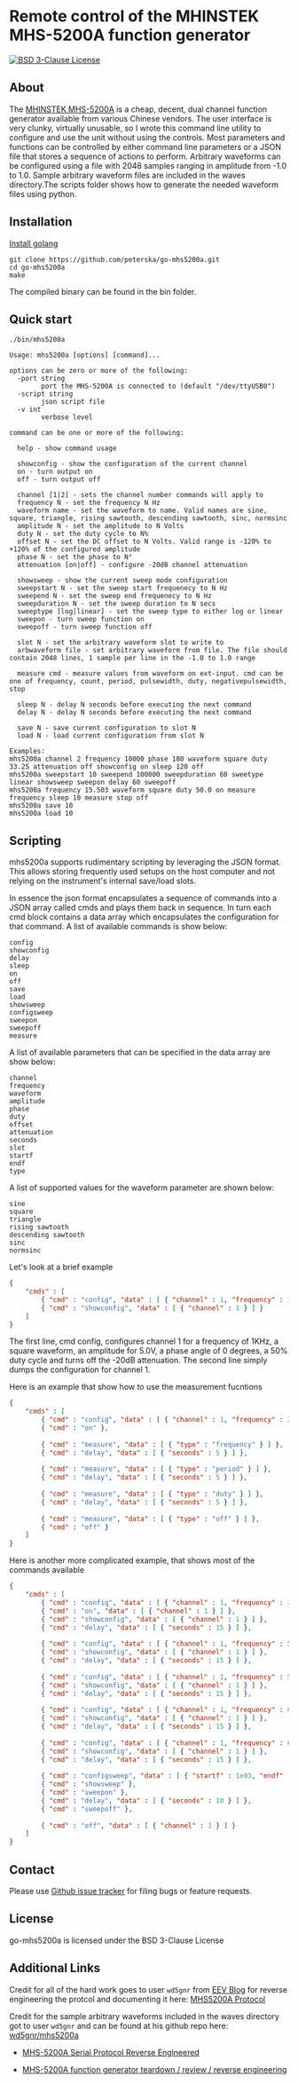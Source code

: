 Remote control of the MHINSTEK MHS-5200A function generator
===========

[![BSD 3-Clause License](http://img.shields.io/badge/bsd-3-clause.svg)](./LICENSE)

About
-----

The [MHINSTEK MHS-5200A](https://sigrok.org/wiki/MHINSTEK_MHS-5200A "MHINSTEK MHS-5200A on sigrok") is a cheap, decent, dual channel function generator available from various Chinese vendors. The user interface is very clunky, virtually unusable, so I wrote this command line utility to configure and use the unit without using the controls. Most parameters and functions can be controlled by either command line parameters or a JSON file that stores a sequence of actions to perform. Arbitrary waveforms can be configured using a file with 2048 samples ranging in amplitude from -1.0 to 1.0. Sample arbitrary waveform files are included in the waves directory.The scripts folder shows how to generate the needed waveform files using python.


Installation
------------

[Install golang](https://golang.org/doc/install)

```
git clone https://github.com/peterska/go-mhs5200a.git
cd go-mhs5200a
make
```

The compiled binary can be found in the bin folder.

Quick start
-----------

```
./bin/mhs5200a

Usage: mhs5200a [options] [command]...

options can be zero or more of the following:
  -port string
    	port the MHS-5200A is connected to (default "/dev/ttyUSB0")
  -script string
    	json script file
  -v int
    	verbose level

command can be one or more of the following:

  help - show command usage
  
  showconfig - show the configuration of the current channel
  on - turn output on
  off - turn output off

  channel [1|2] - sets the channel number commands will apply to
  frequency N - set the frequency N Hz
  waveform name - set the waveform to name. Valid names are sine, square, triangle, rising sawtooth, descending sawtooth, sinc, normsinc
  amplitude N - set the amplitude to N Volts
  duty N - set the duty cycle to N%
  offset N - set the DC offset to N Volts. Valid range is -120% to +120% of the configured amplitude
  phase N - set the phase to N°
  attenuation [on|off] - configure -20dB channel attenuation

  showsweep - show the current sweep mode configuration
  sweepstart N - set the sweep start frequenecy to N Hz
  sweepend N - set the sweep end frequenecy to N Hz
  sweepduration N - set the sweep duration to N secs
  sweeptype [log|linear] - set the sweep type to either log or linear
  sweepon - turn sweep function on
  sweepoff - turn sweep function off

  slot N - set the arbitrary waveform slot to write to
  arbwaveform file - set arbitrary waveform from file. The file should contain 2048 lines, 1 sample per line in the -1.0 to 1.0 range
  
  measure cmd - measure values from waveform on ext-input. cmd can be one of frequency, count, period, pulsewidth, duty, negativepulsewidth, stop

  sleep N - delay N seconds before executing the next command
  delay N - delay N seconds before executing the next command

  save N - save current configuration to slot N
  load N - load current configuration from slot N

Examples:
mhs5200a channel 2 frequency 10000 phase 180 waveform square duty 33.25 attenuation off showconfig on sleep 120 off
mhs5200a sweepstart 10 sweepend 100000 sweepduration 60 sweetype linear showsweep sweepon delay 60 sweepoff
mhs5200a frequency 15.503 waveform square duty 50.0 on measure frequency sleep 10 measure stop off
mhs5200a save 10
mhs5200a load 10
````

Scripting
---------

mhs5200a supports rudimentary scripting by leveraging the JSON format. This allows storing frequently used setups on the host computer and not relying on the instrument's internal save/load slots.

In essence the json format encapsulates a sequence of commands into a JSON array called cmds and plays them back in sequence. In turn each cmd block contains a data array which encapsulates the configuration for that command.
A list of available commands is show below:
````
config
showconfig
delay
sleep
on
off
save
load
showsweep
configsweep
sweepon
sweepoff
measure
````
A list of available parameters that can be specified in the data array are show below:
````
channel
frequency
waveform
amplitude
phase
duty
offset
attenuation
seconds
slot
startf
endf
type
````
A list of supported values for the waveform parameter are shown below:
````
sine
square
triangle
rising sawtooth
descending sawtooth
sinc
normsinc
````
Let's look at a brief example
````JSON
{
    "cmds" : [
        { "cmd" : "config", "data" : [ { "channel" : 1, "frequency" : 1.0e03, "waveform" : "square", "amplitude" : 5.0, "phase" : 0.0, "duty" : 50.0, "attenuation" : false } ] },
        { "cmd" : "showconfig", "data" : [ { "channel" : 1 } ] }
    ]
}
````
The first line, cmd config, configures channel 1 for a frequency of 1KHz, a square waveform, an amplitude for 5.0V, a phase angle of 0 degrees, a 50% duty cycle and turns off the -20dB attenuation.
The second line simply dumps the configuration for channel 1.

Here is an example that show how to use the measurement fucntions
````JSON
{
    "cmds" : [
        { "cmd" : "config", "data" : [ { "channel" : 1, "frequency" : 25e03, "waveform" : "square", "amplitude" : 5.0, "phase" : 180.0, "duty" : 55.0, "attenuation" : false } ] },
        { "cmd" : "on" },
        
        { "cmd" : "measure", "data" : [ { "type" : "frequency" } ] },
        { "cmd" : "delay", "data" : [ { "seconds" : 5 } ] },
        
        { "cmd" : "measure", "data" : [ { "type" : "period" } ] },
        { "cmd" : "delay", "data" : [ { "seconds" : 5 } ] },
        
        { "cmd" : "measure", "data" : [ { "type" : "duty" } ] },
        { "cmd" : "delay", "data" : [ { "seconds" : 5 } ] },
        
        { "cmd" : "measure", "data" : [ { "type" : "off" } ] },
        { "cmd" : "off" }
    ]
}
````

Here is another more complicated example, that shows most of the commands available
````JSON
{
    "cmds" : [
        { "cmd" : "config", "data" : [ { "channel" : 1, "frequency" : 25e03, "waveform" : "square", "amplitude" : 5.0, "phase" : 90.0, "duty" : 33.3, "attenuation" : false } ] },
        { "cmd" : "on", "data" : [ { "channel" : 1 } ] },
        { "cmd" : "showconfig", "data" : [ { "channel" : 1 } ] },
        { "cmd" : "delay", "data" : [ { "seconds" : 15 } ] },
        
        { "cmd" : "config", "data" : [ { "channel" : 1, "frequency" : 50e03, "waveform" : "sine", "amplitude" : 3.3, "phase" : 180.0, "duty" : 50.0, "attenuation" : false } ] },
        { "cmd" : "showconfig", "data" : [ { "channel" : 1 } ] },
        { "cmd" : "delay", "data" : [ { "seconds" : 15 } ] },
        
        { "cmd" : "config", "data" : [ { "channel" : 1, "frequency" : 55e03, "waveform" : "triangle", "amplitude" : 5.0, "phase" : 0.0, "duty" : 75.0, "attenuation" : false } ] },
        { "cmd" : "showconfig", "data" : [ { "channel" : 1 } ] },
        { "cmd" : "delay", "data" : [ { "seconds" : 15 } ] },
        
        { "cmd" : "config", "data" : [ { "channel" : 1, "frequency" : 60e03, "waveform" : "rising sawtooth", "amplitude" : 5.0, "phase" : 0.0, "duty" : 50.0, "attenuation" : false } ] },
        { "cmd" : "showconfig", "data" : [ { "channel" : 1 } ] },
        { "cmd" : "delay", "data" : [ { "seconds" : 15 } ] },
        
        { "cmd" : "config", "data" : [ { "channel" : 1, "frequency" : 65e03, "waveform" : "descending sawtooth", "amplitude" : 5.0, "phase" : 0.0, "duty" : 50.0, "attenuation" : false } ] },
        { "cmd" : "showconfig", "data" : [ { "channel" : 1 } ] },
        { "cmd" : "delay", "data" : [ { "seconds" : 15 } ] },
        
        { "cmd" : "configsweep", "data" : [ { "startf" : 1e03, "endf" : 100e03, "seconds" : 10, "type" : "log", "waveform": "square", "duty" : 50.0 } ] },
        { "cmd" : "showsweep" },
        { "cmd" : "sweepon" },
        { "cmd" : "delay", "data" : [ { "seconds" : 10 } ] },
        { "cmd" : "sweepoff" },
        
        { "cmd" : "off", "data" : [ { "channel" : 1 } ] }
    ]
}
````
Contact
-------

Please use [Github issue tracker](https://github.com/peterska/go-mhs5200a/issues) for filing bugs or feature requests.

License
-------

go-mhs5200a is licensed under the BSD 3-Clause License

Additional Links
----------------

Credit for all of the hard work goes to user `wd5gnr` from [EEV Blog](https://www.eevblog.com/) for reverse engineering the protcol and documenting it here: [MHS5200A Protocol](https://docs.google.com/document/d/1HbLQ4u87RJkD3Ktyw7k9U7Zh5BPNzbrhMlszNGdXiiY/edit)

Credit for the sample arbitrary waveforms included in the waves directory got to user `wd5gnr` and can be found at his github repo here: [wd5gnr/mhs5200a](https://github.com/wd5gnr/mhs5200a)

- [MHS-5200A Serial Protocol Reverse Engineered](https://www.eevblog.com/forum/testgear/mhs-5200a-serial-protocol-reverse-engineered/)

- [MHS-5200A function generator teardown / review / reverse engineering](https://www.eevblog.com/forum/testgear/mhs-5200a-function-generator-teardown-review-reverse-engineering/)

